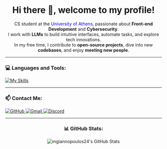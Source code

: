 <h1 align="center">Hi there 👋, welcome to my profile!</h1>

<p align="center"> CS student at the <a href="https://www.di.uoa.gr/" target="_blank" rel="noreferrer" style="color: blue; text-decoration: none;">University of Athens</a>, passionate about <strong>Front-end Development</strong> and <strong>Cybersecurity</strong>. <br> I work with <strong>LLMs</strong> to build intuitive interfaces, automate tasks, and explore tech innovations. <br> In my free time, I contribute to <strong>open-source projects</strong>, dive into new <strong>codebases</strong>, and enjoy <strong>meeting new people</strong>.</p>

---

<h3 align="left">💻 Languages and Tools:</h3>

[![My Skills](https://skillicons.dev/icons?i=c,cpp,python,html,css,js,ts,react,tailwind,bootstrap,docker,bash,powershell,php,wordpress)](https://skillicons.dev)

---

<h3 align="left">📫 Contact Me:</h3>
<a href="https://github.com/mgiannopoulos24" target="_blank" rel="noreferrer">
  <img src="https://skillicons.dev/icons?i=github" alt="GitHub"/>
</a>
<a href="mailto:itzyoboifire111@gmail.com" target="_blank" rel="noreferrer">
  <img src="https://skillicons.dev/icons?i=gmail" alt="Gmail"/>
</a>
<a href="https://discordapp.com/users/DeathwishXXIV#2271" target="_blank" rel="noreferrer">
  <img src="https://skillicons.dev/icons?i=discord" alt="Discord"/>
</a>

---

<h3 align="center">📊 GitHub Stats:</h3>
<p align="center">
  <img src="https://github-readme-stats.vercel.app/api?username=mgiannopoulos24&show_icons=true&locale=en" alt="mgiannopoulos24's GitHub Stats" />
</p>
